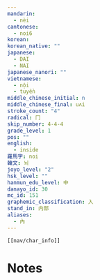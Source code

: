 ```yaml
---
mandarin:
  - nèi
cantonese:
  - noi6
korean:
korean_native: ""
japanese:
  - DAI
  - NAI
japanese_nanori: ""
vietnamese:
  - nội
  - tuyền
middle_chinese_initial: n
middle_chinese_final: uʌi
stroke_count: "4"
radical: 冂
skip_number: 4-4-4
grade_level: 1
pos: ""
english:
  - inside
羅馬字: noi
韓文: 뇌
joyo_level: "2"
hsk_level: ""
hanmun_edu_level: 中
danayo_id: 30
mc_id: 151
graphemic_classification: 入
stand_in: 内部
aliases:
  - 內
---
```

```meta-bind-embed
[[nav/char_info]]
```

# Notes
